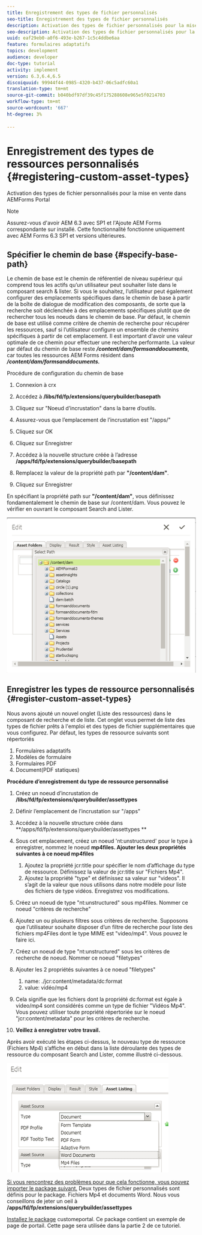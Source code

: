 ```yaml
---
title: Enregistrement des types de fichier personnalisés
seo-title: Enregistrement des types de fichier personnalisés
description: Activation des types de fichier personnalisés pour la mise en vente dans AEMForms Portal
seo-description: Activation des types de fichier personnalisés pour la mise en vente dans AEMForms Portal
uuid: eaf29eb0-a0f6-493e-b267-1c5c4ddbe6aa
feature: formulaires adaptatifs
topics: development
audience: developer
doc-type: tutorial
activity: implement
version: 6.3,6.4,6.5
discoiquuid: 99944f44-0985-4320-b437-06c5adfc60a1
translation-type: tm+mt
source-git-commit: b040bdf97df39c45f175288608e965e5f0214703
workflow-type: tm+mt
source-wordcount: '667'
ht-degree: 3%

---
```



# Enregistrement des types de ressources personnalisés {#registering-custom-asset-types}

Activation des types de fichier personnalisés pour la mise en vente dans AEMForms Portal

>[!NOTE]
>
>Assurez-vous d&#39;avoir AEM 6.3 avec SP1 et l&#39;Ajoute AEM Forms correspondante sur installé. Cette fonctionnalité fonctionne uniquement avec AEM Forms 6.3 SP1 et versions ultérieures.

## Spécifier le chemin de base {#specify-base-path}

Le chemin de base est le chemin de référentiel de niveau supérieur qui comprend tous les actifs qu’un utilisateur peut souhaiter liste dans le composant search &amp; lister. Si vous le souhaitez, l’utilisateur peut également configurer des emplacements spécifiques dans le chemin de base à partir de la boîte de dialogue de modification des composants, de sorte que la recherche soit déclenchée à des emplacements spécifiques plutôt que de rechercher tous les noeuds dans le chemin de base. Par défaut, le chemin de base est utilisé comme critère de chemin de recherche pour récupérer les ressources, sauf si l’utilisateur configure un ensemble de chemins spécifiques à partir de cet emplacement. Il est important d&#39;avoir une valeur optimale de ce chemin pour effectuer une recherche performante. La valeur par défaut du chemin de base reste **_/content/dam/formsanddocuments_**, car toutes les ressources AEM Forms résident dans **_/content/dam/formsanddocuments._**

Procédure de configuration du chemin de base

1. Connexion à crx
1. Accédez à **/libs/fd/fp/extensions/querybuilder/basepath**

1. Cliquez sur &quot;Noeud d’incrustation&quot; dans la barre d’outils.
1. Assurez-vous que l’emplacement de l’incrustation est &quot;/apps/&quot;
1. Cliquez sur OK
1. Cliquez sur Enregistrer
1. Accédez à la nouvelle structure créée à l’adresse **/apps/fd/fp/extensions/querybuilder/basepath**

1. Remplacez la valeur de la propriété path par **&quot;/content/dam&quot;**.
1. Cliquez sur Enregistrer

En spécifiant la propriété path sur **&quot;/content/dam&quot;**, vous définissez fondamentalement le chemin de base sur /content/dam. Vous pouvez le vérifier en ouvrant le composant Search and Lister.

![basepath](assets/basepath.png)

## Enregistrer les types de ressource personnalisés {#register-custom-asset-types}

Nous avons ajouté un nouvel onglet (Liste des ressources) dans le composant de recherche et de liste. Cet onglet vous permet de liste des types de fichier prêts à l&#39;emploi et des types de fichier supplémentaires que vous configurez. Par défaut, les types de ressource suivants sont répertoriés

1. Formulaires adaptatifs
1. Modèles de formulaire
1. Formulaires PDF
1. Document(PDF statiques)

**Procédure d’enregistrement du type de ressource personnalisé**

1. Créez un noeud d’incrustation de **/libs/fd/fp/extensions/querybuilder/assettypes**

1. Définir l’emplacement de l’incrustation sur &quot;/apps&quot;
1. Accédez à la nouvelle structure créée dans **/apps/fd/fp/extensions/querybuilder/assettypes **

1. Sous cet emplacement, créez un noeud &#39;nt:unstructured&#39; pour le type à enregistrer, nommez le noeud **mp4files. Ajouter les deux propriétés suivantes à ce noeud mp4files**

   1. Ajoutez la propriété jcr:title pour spécifier le nom d’affichage du type de ressource. Définissez la valeur de jcr:title sur &quot;Fichiers Mp4&quot;.
   1. Ajoutez la propriété &quot;type&quot; et définissez sa valeur sur &quot;videos&quot;. Il s’agit de la valeur que nous utilisons dans notre modèle pour liste des fichiers de type vidéos. Enregistrez vos modifications.

1. Créez un noeud de type &quot;nt:unstructured&quot; sous mp4files. Nommer ce noeud &quot;critères de recherche&quot;
1. Ajoutez un ou plusieurs filtres sous critères de recherche. Supposons que l’utilisateur souhaite disposer d’un filtre de recherche pour liste des fichiers mp4Files dont le type MIME est &quot;video/mp4&quot;. Vous pouvez le faire ici.
1. Créez un noeud de type &quot;nt:unstructured&quot; sous les critères de recherche de noeud. Nommer ce noeud &quot;filetypes&quot;
1. Ajouter les 2 propriétés suivantes à ce noeud &quot;filetypes&quot;

   1. name: ./jcr:content/metadata/dc:format
   1. value: vidéo/mp4

1. Cela signifie que les fichiers dont la propriété dc:format est égale à video/mp4 sont considérés comme un type de fichier &quot;Vidéos Mp4&quot;. Vous pouvez utiliser toute propriété répertoriée sur le noeud &quot;jcr:content/metadata&quot; pour les critères de recherche.

1. **Veillez à enregistrer votre travail.**

Après avoir exécuté les étapes ci-dessus, le nouveau type de ressource (Fichiers Mp4) s’affiche en début dans la liste déroulante des types de ressource du composant Search and Lister, comme illustré ci-dessous.

![mp4files](assets/mp4files.png)

[Si vous rencontrez des problèmes pour que cela fonctionne, vous pouvez importer le package suivant.](assets/assettypeskt1.zip) Deux types de fichier personnalisés sont définis pour le package. Fichiers Mp4 et documents Word. Nous vous conseillons de jeter un oeil à **/apps/fd/fp/extensions/querybuilder/assettypes**

[Installez le package](assets/customportalpage.zip) customeportal. Ce package contient un exemple de page de portail. Cette page sera utilisée dans la partie 2 de ce tutoriel.

